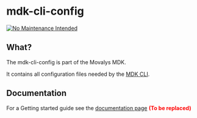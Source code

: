 # mdk-cli-config
[![No Maintenance Intended](http://unmaintained.tech/badge.svg)](http://unmaintained.tech/)

## What?

The mdk-cli-config is part of the Movalys MDK.

It contains all configuration files needed by the [MDK CLI].

## Documentation

For a Getting started guide see the [documentation page] <b><font color='red' >(To be replaced)</font></b>

[gittip-url]: https://gratipay.com/~WeAreFractal/
[gittip-image]: https://img.shields.io/gittip/WeAreFractal.svg

[downloads-image]: https://img.shields.io/npm/dm/mdk-cli.svg
[npm-url]: https://www.npmjs.com/package/mdk-cli
[npm-image]: https://img.shields.io/npm/v/mdk-cli.svg

[documentation page]:http://nansrvintc1.ntes.fr.sopra/mfdocs-5.1/
[MDK CLI]:https://movalys.org
